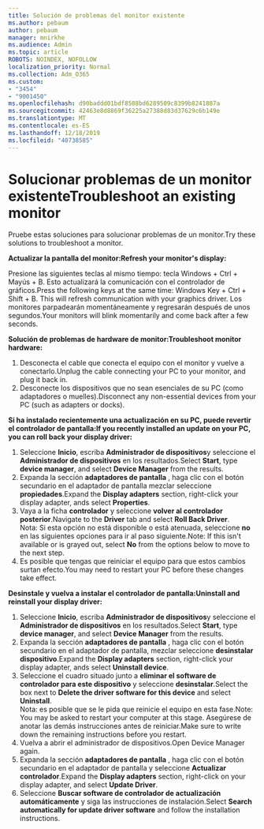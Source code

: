 ```yaml
---
title: Solución de problemas del monitor existente
ms.author: pebaum
author: pebaum
manager: mnirkhe
ms.audience: Admin
ms.topic: article
ROBOTS: NOINDEX, NOFOLLOW
localization_priority: Normal
ms.collection: Adm_O365
ms.custom:
- "3454"
- "9001450"
ms.openlocfilehash: d90baddd01bdf8508bd6289509c8399b8241887a
ms.sourcegitcommit: 42463e8d8869f36225a27388d83d37629c6b149e
ms.translationtype: MT
ms.contentlocale: es-ES
ms.lasthandoff: 12/18/2019
ms.locfileid: "40738585"
---
```

# <a name="troubleshoot-an-existing-monitor"></a><span data-ttu-id="e6563-102">Solucionar problemas de un monitor existente</span><span class="sxs-lookup"><span data-stu-id="e6563-102">Troubleshoot an existing monitor</span></span>

<span data-ttu-id="e6563-103">Pruebe estas soluciones para solucionar problemas de un monitor.</span><span class="sxs-lookup"><span data-stu-id="e6563-103">Try these solutions to troubleshoot a monitor.</span></span> 

<span data-ttu-id="e6563-104">**Actualizar la pantalla del monitor:**</span><span class="sxs-lookup"><span data-stu-id="e6563-104">**Refresh your monitor's display:**</span></span>

<span data-ttu-id="e6563-105">Presione las siguientes teclas al mismo tiempo: tecla Windows + Ctrl + Mayús + B. Esto actualizará la comunicación con el controlador de gráficos.</span><span class="sxs-lookup"><span data-stu-id="e6563-105">Press the following keys at the same time: Windows Key  + Ctrl + Shift + B. This will refresh communication with your graphics driver.</span></span> <span data-ttu-id="e6563-106">Los monitores parpadearán momentáneamente y regresarán después de unos segundos.</span><span class="sxs-lookup"><span data-stu-id="e6563-106">Your monitors will blink momentarily and come back after a few seconds.</span></span>

<span data-ttu-id="e6563-107">**Solución de problemas de hardware de monitor:**</span><span class="sxs-lookup"><span data-stu-id="e6563-107">**Troubleshoot monitor hardware:**</span></span>

1. <span data-ttu-id="e6563-108">Desconecta el cable que conecta el equipo con el monitor y vuelve a conectarlo.</span><span class="sxs-lookup"><span data-stu-id="e6563-108">Unplug the cable connecting your PC to your monitor, and plug it back in.</span></span>
2. <span data-ttu-id="e6563-109">Desconecte los dispositivos que no sean esenciales de su PC (como adaptadores o muelles).</span><span class="sxs-lookup"><span data-stu-id="e6563-109">Disconnect any non-essential devices from your PC (such as adapters or docks).</span></span>

<span data-ttu-id="e6563-110">**Si ha instalado recientemente una actualización en su PC, puede revertir el controlador de pantalla:**</span><span class="sxs-lookup"><span data-stu-id="e6563-110">**If you recently installed an update on your PC, you can roll back your display driver:**</span></span>

1. <span data-ttu-id="e6563-111">Seleccione **Inicio**, escriba **Administrador de dispositivos**y seleccione el **Administrador de dispositivos** en los resultados.</span><span class="sxs-lookup"><span data-stu-id="e6563-111">Select **Start**, type **device manager**, and select **Device Manager** from the results.</span></span>
2. <span data-ttu-id="e6563-112">Expanda la sección **adaptadores de pantalla** , haga clic con el botón secundario en el adaptador de pantalla mezclar seleccione **propiedades**.</span><span class="sxs-lookup"><span data-stu-id="e6563-112">Expand the **Display adapters** section, right-click your display adapter, ands select **Properties**.</span></span>
3. <span data-ttu-id="e6563-113">Vaya a la ficha **controlador** y seleccione **volver al controlador posterior**.</span><span class="sxs-lookup"><span data-stu-id="e6563-113">Navigate to the **Driver** tab and select **Roll Back Driver**.</span></span> <br>
<span data-ttu-id="e6563-114">Nota: Si esta opción no está disponible o está atenuada, seleccione **no** en las siguientes opciones para ir al paso siguiente.</span><span class="sxs-lookup"><span data-stu-id="e6563-114">Note: If this isn't available or is grayed out, select **No** from the options below to move to the next step.</span></span>
4. <span data-ttu-id="e6563-115">Es posible que tengas que reiniciar el equipo para que estos cambios surtan efecto.</span><span class="sxs-lookup"><span data-stu-id="e6563-115">You may need to restart your PC before these changes take effect.</span></span>

<span data-ttu-id="e6563-116">**Desinstale y vuelva a instalar el controlador de pantalla:**</span><span class="sxs-lookup"><span data-stu-id="e6563-116">**Uninstall and reinstall your display driver:**</span></span>

1. <span data-ttu-id="e6563-117">Seleccione **Inicio**, escriba **Administrador de dispositivos**y seleccione el **Administrador de dispositivos** en los resultados.</span><span class="sxs-lookup"><span data-stu-id="e6563-117">Select **Start**, type **device manager**, and select **Device Manager** from the results.</span></span>
2. <span data-ttu-id="e6563-118">Expanda la sección **adaptadores de pantalla** , haga clic con el botón secundario en el adaptador de pantalla, mezclar seleccione **desinstalar dispositivo**.</span><span class="sxs-lookup"><span data-stu-id="e6563-118">Expand the **Display adapters** section, right-click your display adapter, ands select **Uninstall device**.</span></span> 
3. <span data-ttu-id="e6563-119">Seleccione el cuadro situado junto a **eliminar el software de controlador para este dispositivo** y seleccione **desinstalar**.</span><span class="sxs-lookup"><span data-stu-id="e6563-119">Select the box next to **Delete the driver software for this device** and select **Uninstall**.</span></span><br>
<span data-ttu-id="e6563-120">Nota: es posible que se le pida que reinicie el equipo en esta fase.</span><span class="sxs-lookup"><span data-stu-id="e6563-120">Note: You may be asked to restart your computer at this stage.</span></span> <span data-ttu-id="e6563-121">Asegúrese de anotar las demás instrucciones antes de reiniciar.</span><span class="sxs-lookup"><span data-stu-id="e6563-121">Make sure to write down the remaining instructions before you restart.</span></span>
4. <span data-ttu-id="e6563-122">Vuelva a abrir el administrador de dispositivos.</span><span class="sxs-lookup"><span data-stu-id="e6563-122">Open Device Manager again.</span></span>
5. <span data-ttu-id="e6563-123">Expanda la sección **adaptadores de pantalla** , haga clic con el botón secundario en el adaptador de pantalla y seleccione **Actualizar controlador**.</span><span class="sxs-lookup"><span data-stu-id="e6563-123">Expand the **Display adapters** section, right-click on your display adapter, and select **Update Driver**.</span></span>
6. <span data-ttu-id="e6563-124">Seleccione **Buscar software de controlador de actualización automáticamente** y siga las instrucciones de instalación.</span><span class="sxs-lookup"><span data-stu-id="e6563-124">Select **Search automatically for update driver software** and follow the installation instructions.</span></span>